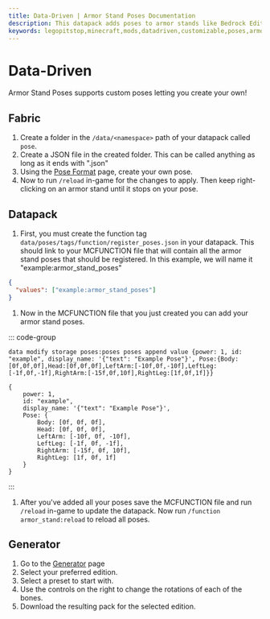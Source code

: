 ```yaml
---
title: Data-Driven | Armor Stand Poses Documentation
description: This datapack adds poses to armor stands like Bedrock Edition. Redstone is the same as bedrock. You can even create your data-driven poses!
keywords: legopitstop,minecraft,mods,datadriven,customizable,poses,armorstand,datapack,fabricmc
---
```


# Data-Driven

Armor Stand Poses supports custom poses letting you create your own!

## Fabric

1. Create a folder in the `/data/<namespace>` path of your datapack called `pose`.
1. Create a JSON file in the created folder. This can be called anything as long as it ends with ".json"
1. Using the [Pose Format](/poses/pose-format) page, create your own pose.
1. Now to run `/reload` in-game for the changes to apply. Then keep right-clicking on an armor stand until it stops on your pose.

## Datapack

1. First, you must create the function tag `data/poses/tags/function/register_poses.json` in your datapack. This should link to your MCFUNCTION file that will contain all the armor stand poses that should be registered. In this example, we will name it "example:armor_stand_poses"

```json
{
  "values": ["example:armor_stand_poses"]
}
```

1. Now in the MCFUNCTION file that you just created you can add your armor stand poses.

::: code-group

```mcfunction [armor_stand_poses.mcfunction]
data modify storage poses:poses poses append value {power: 1, id: "example", display_name: '{"text": "Example Pose"}', Pose:{Body:[0f,0f,0f],Head:[0f,0f,0f],LeftArm:[-10f,0f,-10f],LeftLeg:[-1f,0f,-1f],RightArm:[-15f,0f,10f],RightLeg:[1f,0f,1f]}}
```

```snbt [snbt]
{
    power: 1,
    id: "example",
    display_name: '{"text": "Example Pose"}',
    Pose: {
        Body: [0f, 0f, 0f],
        Head: [0f, 0f, 0f],
        LeftArm: [-10f, 0f, -10f],
        LeftLeg: [-1f, 0f, -1f],
        RightArm: [-15f, 0f, 10f],
        RightLeg: [1f, 0f, 1f]
    }
}
```

:::

1. After you've added all your poses save the MCFUNCTION file and run `/reload` in-game to update the datapack. Now run `/function armor_stand:reload` to reload all poses.

## Generator

1. Go to the [Generator](/poses/generator) page
1. Select your preferred edition.
1. Select a preset to start with.
1. Use the controls on the right to change the rotations of each of the bones.
1. Download the resulting pack for the selected edition.
